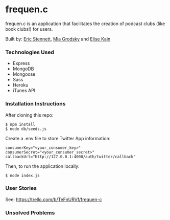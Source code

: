 # frequen.c
frequen.c is an application that facilitates the creation of podcast clubs (like book clubs!) for users.

Built by: [Eric Stennett](https://github.com/estennett), [Mia Grodsky](https://github.com/mcgrodsky) and [Elise Kain](https://github.com/elisekain)

### Technologies Used

- Express
- MongoDB
- Mongoose
- Sass
- Heroku
- iTunes API


### Installation Instructions

After cloning this repo:
```
$ npm install
$ node db/seeds.js
```

Create a .env file to store Twitter App information:
```
consumerKey="<your_consumer_key>"
consumerSecret="<your_consumer_secret>"
callbackUrl="http://127.0.0.1:4000/auth/twitter/callback"
```

Then, to run the application locally:
```
$ node index.js
```

### User Stories

See: https://trello.com/b/TeFnURVf/frequen-c

### Unsolved Problems
